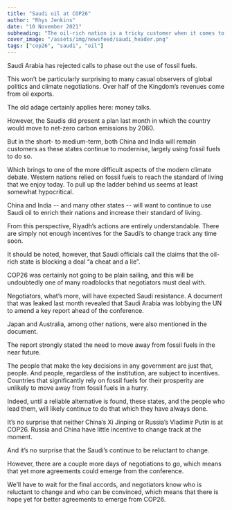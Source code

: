 ```yaml
---
title: "Saudi oil at COP26"
author: "Rhys Jenkins"
date: "10 November 2021"
subheading: "The oil-rich nation is a tricky customer when it comes to climate targets at COP26."
cover_image: "/assets/img/newsfeed/saudi_header.png"  
tags: ["cop26", "saudi", "oil"]
---
```

Saudi Arabia has rejected calls to phase out the use of fossil fuels.

This won’t be particularly surprising to many casual observers of global politics and climate negotiations. Over half of the Kingdom’s revenues come from oil exports. 

The old adage certainly applies here: money talks. 

However, the Saudis did present a plan last month in which the country would move to net-zero carbon emissions by 2060. 

But in the short- to medium-term, both China and India will remain customers as these states continue to modernise, largely using fossil fuels to do so.

Which brings to one of the more difficult aspects of the modern climate debate. Western nations relied on fossil fuels to reach the standard of living that we enjoy today. To pull up the ladder behind us seems at least somewhat hypocritical.

China and India -- and many other states -- will want to continue to use Saudi oil to enrich their nations and increase their standard of living. 

From this perspective, Riyadh’s actions are entirely understandable. There are simply not enough incentives for the Saudi’s to change track any time soon.

It should be noted, however, that Saudi officials call the claims that the oil-rich state is blocking a deal “a cheat and a lie”.

COP26 was certainly not going to be plain sailing, and this will be undoubtedly one of many roadblocks that negotiators must deal with. 

Negotiators, what’s more, will have expected Saudi resistance. A document that was leaked last month revealed that Saudi Arabia was lobbying the UN to amend a key report ahead of the conference. 

Japan and Australia, among other nations, were also mentioned in the document. 

The report strongly stated the need to move away from fossil fuels in the near future.

The people that make the key decisions in any government are just that, people. And people, regardless of the institution, are subject to incentives. Countries that significantly rely on fossil fuels for their prosperity are unlikely to move away from fossil fuels in a hurry. 

Indeed, until a reliable alternative is found, these states, and the people who lead them, will likely continue to do that which they have always done. 

It’s no surprise that neither China’s Xi Jinping or Russia’s Vladimir Putin is at COP26. Russia and China have little incentive to change track at the moment. 

And it’s no surprise that the Saudi’s continue to be reluctant to change. 

However, there are a couple more days of negotiations to go, which means that yet more agreements could emerge from the conference. 

We’ll have to wait for the final accords, and negotiators know who is reluctant to change and who can be convinced, which means that there is hope yet for better agreements to emerge from COP26.  